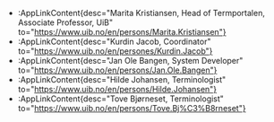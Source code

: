 - :AppLinkContent{desc="Marita Kristiansen, Head of Termportalen, Associate Professor, UiB" to="https://www.uib.no/en/persons/Marita.Kristiansen"}
- :AppLinkContent{desc="Kurdin Jacob, Coordinator" to="https://www.uib.no/en/persones/Kurdin.Jacob"}
- :AppLinkContent{desc="Jan Ole Bangen, System Developer" to="https://www.uib.no/en/persons/Jan.Ole.Bangen"}
- :AppLinkContent{desc="Hilde Johansen, Terminologist" to="https://www.uib.no/en/persons/Hilde.Johansen"}
- :AppLinkContent{desc="Tove Bjørneset, Terminologist" to="https://www.uib.no/en/persons/Tove.Bj%C3%B8rneset"}
